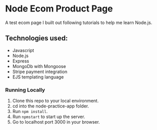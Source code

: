 # Node Ecom Product Page

A test ecom page I built out following tutorials to help me learn Node.js.

## Technologies used:
- Javascript
- Node.js
- Express
- MongoDb with Mongoose
- Stripe payment integration
- EJS templating language

### Running Locally

1. Clone this repo to your local environment.
2. cd into the node-practice-app folder.
3. Run `npm install`.
4. Run `npmstart` to start up the server.
5. Go to localhost port 3000 in your browser.
